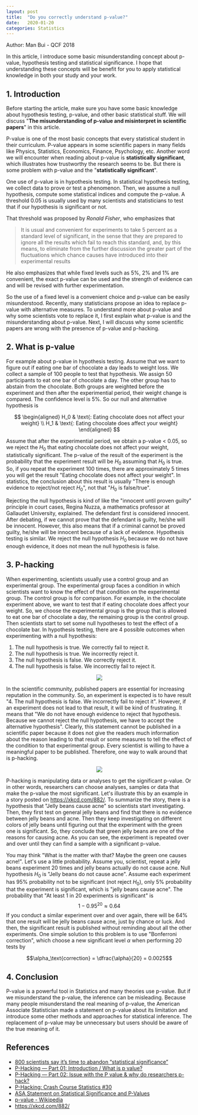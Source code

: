 ```yaml
---
layout: post
title:  "Do you correctly understand p-value?"
date:   2020-01-20
categories: Statistics
---
```

Author: Man Bui - QCF 2018

In this article, I introduce some basic misunderstanding concept about p-value, hypothesis testing and statistical significance. I hope that understanding these concepts will be benefit for you to apply statistical knowledge in both your study and your work.

## 1. Introduction
Before starting the article, make sure you have some basic knowledge about hypothesis testing, p-value, and other basic statistical stuff. We will discuss "**The misunderstanding of p-value and misinterpret in scientific papers**" in this article.

P-value is one of the most basic concepts that every statistical student in their curriculum. P-value appears in some scientific papers in many fields like Physics, Statistics, Economics, Finance, Psychology, etc. Another word we will encounter when reading about p-value is **statistically significant**, which illustrates how trustworthy the research seems to be. But there is some problem with p-value and the "**statistically significant**".  

One use of p-value is in hypothesis testing. In statistical hypothesis testing, we collect data to prove or test a phenomenon. Then, we assume a null hypothesis, compute some statistical indices and compute the p-value. A threshold 0.05 is usually used by many scientists and statisticians to test that if our hypothesis is significant or not. 

That threshold was proposed by *Ronald Fisher*, who emphasizes that 

>It is usual and convenient for experiments to take 5 percent as a standard level of significant, in the sense that they are prepared to ignore all the results which fail to reach this standard, and, by this means, to eliminate from the further discussion the greater part of the fluctuations which chance causes have introduced into their experimental results

He also emphasizes that while fixed levels such as 5\%, 2\% and 1\% are convenient, the exact p-value can be used and the strength of evidence can and will be revised with further experimentation.

So the use of a fixed level is a convenient choice and p-value can be easily misunderstood. Recently, many statisticians propose an idea to replace p-value with alternative measures. To understand more about p-value and why some scientists vote to replace it, I first explain what p-value is and the misunderstanding about p-value. Next, I will discuss why some scientific papers are wrong with the presence of p-value and p-hacking.

## 2. What is p-value
For example about p-value in hypothesis testing. Assume that we want to figure out if eating one bar of chocolate a day leads to weight loss. We collect a sample of 100 people to test that hypothesis. We assign 50 participants to eat one bar of chocolate a day. The other group has to abstain from the chocolate. Both groups are weighted before the experiment and then after the experimential period, their weight change is compared. The confidence level is 5\%. So our null and alternative hypothesis is

$$
\begin{aligned}
H_0 & \text{: Eating chocolate does not affect your weight} \\
H_1 &  \text{: Eating chocolate does affect your weight}
\end{aligned}
$$

Assume that after the experimential period, we obtain a p-value < 0.05, so we reject the $H_0$ that eating chocolate does not affect your weight, statistically significant. The p-value of the result of the experiment is the probability that the experiment result will be $H_0$ assuming that $H_0$ is true. So, if you repeat the experiment 100 times, there are approximately 5 times you will get the result "Eating chocolate does not affect your weight". In statistics, the conclusion about this result is usually "There is enough evidence to reject/not reject $H_0$", not that "$H_0$ is false/true".

Rejecting the null hypothesis is kind of like the "innocent until proven guilty" principle in court cases, Regina Nuzza, a mathematics professor at Gallaudet University, explained. The defendant first is considered innocent. After debating, if we cannot prove that the defendant is guilty, he/she will be innocent. However, this also means that if a criminal cannot be proved guilty, he/she will be innocent because of a lack of evidence. Hypothesis testing is similar. We reject the null hypothesis $H_0$ because we do not have enough evidence, it does not mean the null hypothesis is false.

## 3. P-hacking
When experimenting, scientists usually use a control group and an experimental group. The experimental group faces a condition in which scientists want to know the effect of that condition on the experimental group. The control group is for comparison. For example, in the chocolate experiment above, we want to test that if eating chocolate does affect your weight. So, we choose the experimental group is the group that is allowed to eat one bar of chocolate a day, the remaining group is the control group. Then scientists start to set some null hypotheses to test the effect of a chocolate bar. In hypothesis testing, there are 4 possible outcomes when experimenting with a null hypothesis:
1. The null hypothesis is true. We correctly fail to reject it.
2. The null hypothesis is true. We incorrectly reject it.
3. The null hypothesis is false. We correctly reject it.
4. The null hypothesis is false. We incorrectly fail to reject it.

<p align="center">
  <img src="hypothesis.png">
</p>

In the scientific community, published papers are essential for increasing reputation in the community. So, an experiment is expected is to have result "4. The null hypothesis is false. We incorrectly fail to reject it". However, if an experiment does not lead to that result, it will be kind of frustrating. It means that "We do not have enough evidence to reject that hypothesis. Because we cannot reject the null hypothesis, we have to accept the alternative hypothesis". Clearly, this statement cannot be published in a scientific paper because it does not give the readers much information about the reason leading to that result or some measures to tell the effect of the condition to that experimental group. Every scientist is willing to have a meaningful paper to be published. Therefore, one way to walk around that is p-hacking.

<p align="center">
  <img src="significant.png">
</p>

P-hacking is manipulating data or analyses to get the significant p-value. Or in other words, researchers can choose analyses, samples or data that make the p-value the most significant. Let's illustrate this by an example in a story posted on https://xkcd.com/882/. To summarize the story, there is a hypothesis that "Jelly beans cause acne" so scientists start investigating. Then, they first test on general jelly beans and find that there is no evidence between jelly beans and acne. Then they keep investigating on different colors of jelly beans until figuring out that the experiment with the green one is significant. So, they conclude that green jelly beans are one of the reasons for causing acne. As you can see, the experiment is repeated over and over until they can find a sample with a significant p-value.

You may think "What is the matter with that? Maybe the green one causes acne!". Let's use a little probability. Assume you, scientist, repeat a jelly beans experiment 20 times and jelly beans actually do not cause acne. Null hypothesis $H_0$ is "Jelly beans do not cause acne". Assume each experiment has 95\% probability not to be significant (not reject $H_0$), only 5\% probability that the experiment is significant, which is "jelly beans cause acne". The probability that "At least 1 in 20 experiments is significant" is
$$1 - 0.95^20 \approx 0.64$$
If you conduct a similar experiment over and over again, there will be 64\% that one result will be jelly beans cause acne, just by chance or luck. And then, the significant result is published without reminding about all the other experiments. One simple solution to this problem is to use "Bonferroni correction", which choose a new significant level $\alpha$ when performing 20 tests by

$$\alpha_\text{correction} = \dfrac{\alpha}{20} = 0.0025$$

## 4. Conclusion
P-value is a powerful tool in Statistics and many theories use p-value. But if we misunderstand the p-value, the inference can be misleading. Because many people misunderstand the real meaning of p-value, the American Associate Statistician made a statement on p-value about its limitation and introduce some other methods and approaches for statistical inference. The replacement of p-value may be unnecessary but users should be aware of the true meaning of it. 

## References
- [800 scientists say it’s time to abandon “statistical significance”](https://www.vox.com/latest-news/2019/3/22/18275913/statistical-significance-p-values-explained?fbclid=IwAR039aniJd0k_ygCtOWJKUEk1KvSmx7Az9QoghQqhj5Zo0IAtbe4H_GY8Qw])
- [P-Hacking — Part 01: Introduction / What is p value?](https://medium.com/@i.pamuditha/p-hacking-part-01-introduction-what-is-p-value-7b78d2b3484)
- [P-Hacking — Part 02: Issue with the P value \& why do researchers p-hack?](https://medium.com/@i.pamuditha/p-hacking-part-02-issue-with-the-p-value-why-do-researchers-p-hack-69866058848f)
- [P-Hacking: Crash Course Statistics #30](https://www.youtube.com/watch?v=Gx0fAjNHb1M&t)
- [ASA Statement on Statistical Significance and P-Values](https://amstat.tandfonline.com/doi/pdf/10.1080/00031305.2016.1154108)
- [p-value - Wikipedia](https://en.wikipedia.org/wiki/P-value)
- https://xkcd.com/882/
